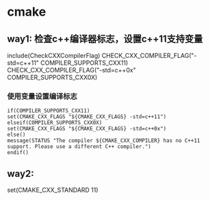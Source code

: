 <!--
 * @Author: ChengWang(cheng.wang.801@gmail.com)
 * @Date: 2020-12-02 13:50:22
 * @LastEditors: ChengWang
 * @LastEditTime: 2020-12-05 09:07:06
 * @FilePath: /note/cmake.md
-->
# cmake 

## way1: 检查c++编译器标志，设置c++11支持变量
  include(CheckCXXCompilerFlag)
  CHECK_CXX_COMPILER_FLAG("-std=c++11" COMPILER_SUPPORTS_CXX11)
  CHECK_CXX_COMPILER_FLAG("-std=c++0x" COMPILER_SUPPORTS_CXX0X)

###  使用变量设置编译标志
    if(COMPILER_SUPPORTS_CXX11)
    set(CMAKE_CXX_FLAGS "${CMAKE_CXX_FLAGS} -std=c++11")
    elseif(COMPILER_SUPPORTS_CXX0X)
    set(CMAKE_CXX_FLAGS "${CMAKE_CXX_FLAGS} -std=c++0x")
    else()
    message(STATUS "The compiler ${CMAKE_CXX_COMPILER} has no C++11 support. Please use a different C++ compiler.")
    endif()

## way2:
  set(CMAKE_CXX_STANDARD 11)